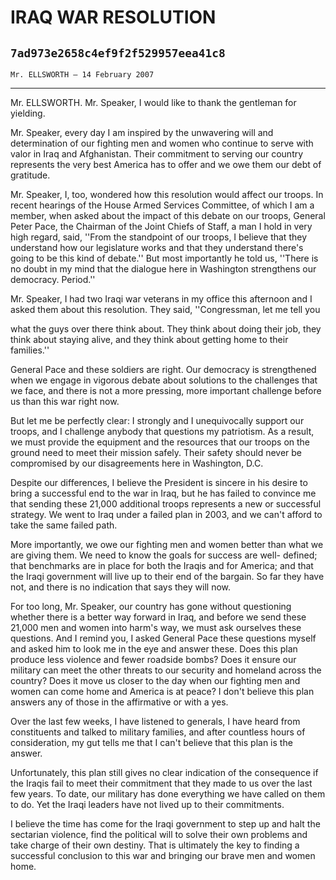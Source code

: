 # IRAQ WAR RESOLUTION
## `7ad973e2658c4ef9f2f529957eea41c8`
`Mr. ELLSWORTH — 14 February 2007`

---


Mr. ELLSWORTH. Mr. Speaker, I would like to thank the gentleman for 
yielding.

Mr. Speaker, every day I am inspired by the unwavering will and 
determination of our fighting men and women who continue to serve with 
valor in Iraq and Afghanistan. Their commitment to serving our country 
represents the very best America has to offer and we owe them our debt 
of gratitude.

Mr. Speaker, I, too, wondered how this resolution would affect our 
troops. In recent hearings of the House Armed Services Committee, of 
which I am a member, when asked about the impact of this debate on our 
troops, General Peter Pace, the Chairman of the Joint Chiefs of Staff, 
a man I hold in very high regard, said, ''From the standpoint of our 
troops, I believe that they understand how our legislature works and 
that they understand there's going to be this kind of debate.'' But 
most importantly he told us, ''There is no doubt in my mind that the 
dialogue here in Washington strengthens our democracy. Period.''

Mr. Speaker, I had two Iraqi war veterans in my office this afternoon 
and I asked them about this resolution. They said, ''Congressman, let 
me tell you


what the guys over there think about. They think about doing their job, 
they think about staying alive, and they think about getting home to 
their families.''

General Pace and these soldiers are right. Our democracy is 
strengthened when we engage in vigorous debate about solutions to the 
challenges that we face, and there is not a more pressing, more 
important challenge before us than this war right now.

But let me be perfectly clear: I strongly and I unequivocally support 
our troops, and I challenge anybody that questions my patriotism. As a 
result, we must provide the equipment and the resources that our troops 
on the ground need to meet their mission safely. Their safety should 
never be compromised by our disagreements here in Washington, D.C.

Despite our differences, I believe the President is sincere in his 
desire to bring a successful end to the war in Iraq, but he has failed 
to convince me that sending these 21,000 additional troops represents a 
new or successful strategy. We went to Iraq under a failed plan in 
2003, and we can't afford to take the same failed path.

More importantly, we owe our fighting men and women better than what 
we are giving them. We need to know the goals for success are well-
defined; that benchmarks are in place for both the Iraqis and for 
America; and that the Iraqi government will live up to their end of the 
bargain. So far they have not, and there is no indication that says 
they will now.

For too long, Mr. Speaker, our country has gone without questioning 
whether there is a better way forward in Iraq, and before we send these 
21,000 men and women into harm's way, we must ask ourselves these 
questions. And I remind you, I asked General Pace these questions 
myself and asked him to look me in the eye and answer these. Does this 
plan produce less violence and fewer roadside bombs? Does it ensure our 
military can meet the other threats to our security and homeland across 
the country? Does it move us closer to the day when our fighting men 
and women can come home and America is at peace? I don't believe this 
plan answers any of those in the affirmative or with a yes.

Over the last few weeks, I have listened to generals, I have heard 
from constituents and talked to military families, and after countless 
hours of consideration, my gut tells me that I can't believe that this 
plan is the answer.

Unfortunately, this plan still gives no clear indication of the 
consequence if the Iraqis fail to meet their commitment that they made 
to us over the last few years. To date, our military has done 
everything we have called on them to do. Yet the Iraqi leaders have not 
lived up to their commitments.

I believe the time has come for the Iraqi government to step up and 
halt the sectarian violence, find the political will to solve their own 
problems and take charge of their own destiny. That is ultimately the 
key to finding a successful conclusion to this war and bringing our 
brave men and women home.